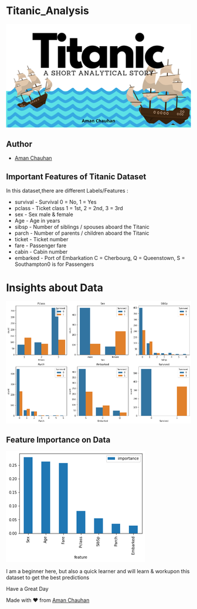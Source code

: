 # Titanic_Analysis
![Cover_Image](https://github.com/officialAmanchauhan/Titanic-A-short-Analytical-Story/blob/ac7674426577a9a399fd8f32387be69cd5fe9adf/Titanic%20Short%20Story.png)

## Author

- [Aman Chauhan](https://github.com/officialAmanchauhan)

## Important Features of Titanic Dataset
In this dataset,there are different Labels/Features :
- survival	- Survival	0 = No, 1 = Yes
- pclass	  - Ticket class	1 = 1st, 2 = 2nd, 3 = 3rd
- sex	      - Sex male & female	
- Age	      - Age in years	
- sibsp	    - Number of siblings / spouses aboard the Titanic	
- parch	    - Number of parents / children aboard the Titanic	
- ticket	  - Ticket number	
- fare	    - Passenger fare	
- cabin	    - Cabin number	
- embarked	- Port of Embarkation	C = Cherbourg, Q = Queenstown, S = Southampton0 is for Passengers

# Insights about Data
![Features](https://github.com/officialAmanchauhan/Titanic-A-short-Analytical-Story/blob/Main/info.png)

## Feature Importance on Data
![Predictions](https://github.com/officialAmanchauhan/Titanic-A-short-Analytical-Story/blob/Main/importances.png)

I am a beginner here, but also a quick learner and will learn & workupon this dataset to get the best predictions

Have a Great Day

Made with ❤ from [Aman Chauhan](https://github.com/officialAmanchauhan)
